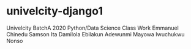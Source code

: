 # univelcity-django1
Univelcity BatchA 2020 Python/Data Science Class Work
Emmanuel Chinedu
Samson Ita
Damilola Ebilakun
Adewunmi Mayowa
Iwuchukwu Nonso
